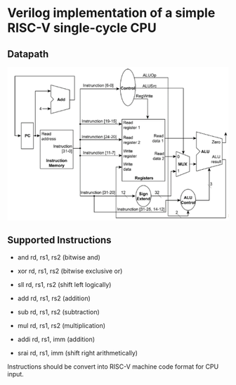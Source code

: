 # Verilog implementation of a simple RISC-V single-cycle CPU

## Datapath

![](./img/datapath.png)

## Supported Instructions

- and rd, rs1, rs2 (bitwise and)

- xor rd, rs1, rs2 (bitwise exclusive or)

- sll rd, rs1, rs2 (shift left logically)

- add rd, rs1, rs2 (addition)

- sub rd, rs1, rs2 (subtraction)

- mul rd, rs1, rs2 (multiplication)

- addi rd, rs1, imm (addition)

- srai rd, rs1, imm (shift right arithmetically)

Instructions should be convert into RISC-V machine code format for CPU input.
